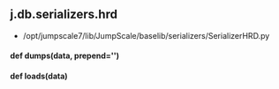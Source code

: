 ## j.db.serializers.hrd

- /opt/jumpscale7/lib/JumpScale/baselib/serializers/SerializerHRD.py

#### def dumps(data, prepend='') 

    

#### def loads(data) 

    

